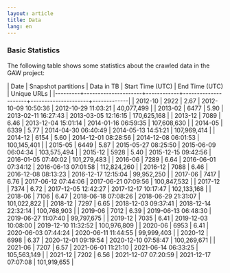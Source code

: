 ```yaml
---
layout: article
title: Data
lang: en
---
```


### Basic Statistics

The following table shows some statistics about the crawled data in
the GAW project:

|    Date | Snapshot partitions | Data in TB | Start Time (UTC)    | End Time (UTC)      | Unique URLs |
|---------+---------------------+------------+---------------------+---------------------+-------------|
| 2012-10 |                2922 |       2.67 | 2012-10-09 10:50:36 | 2012-10-29 11:03:21 | 40,077,499  |
| 2013-02 |                6477 |       5.90 | 2013-02-11 16:27:43 | 2013-03-05 12:16:15 | 170,625,168 |
| 2013-12 |                7089 |       6.46 | 2013-12-04 15:01:14 | 2014-01-16 06:59:35 | 107,608,630 |
| 2014-05 |                6339 |       5.77 | 2014-04-30 06:40:49 | 2014-05-13 14:51:21 | 107,969,414 |
| 2014-12 |                6154 |       5.60 | 2014-12-01 08:28:56 | 2014-12-08 06:01:53 | 100,145,401 |
| 2015-05 |                6449 |       5.87 | 2015-05-27 08:25:50 | 2015-06-09 06:04:34 | 103,575,494 |
| 2015-12 |                5928 |       5.40 | 2015-12-15 09:42:56 | 2016-01-05 07:40:02 | 101,279,483 |
| 2016-06 |                7289 |       6.64 | 2016-06-01 07:34:12 | 2016-06-13 07:01:58 | 112,824,260 |
| 2016-12 |                7088 |       6.46 | 2016-12-08 08:13:23 | 2016-12-17 12:15:04 | 99,952,250  |
| 2017-06 |                7417 |       6.76 | 2017-06-12 07:44:06 | 2017-06-21 07:09:56 | 100,847,532 |
| 2017-12 |                7374 |       6.72 | 2017-12-05 12:42:27 | 2017-12-17 10:17:47 | 102,133,168 |
| 2018-06 |                7106 |       6.47 | 2018-06-18 07:08:26 | 2018-06-29 21:31:07 | 101,022,822 |
| 2018-12 |                7297 |       6.65 | 2018-12-03 09:37:41 | 2018-12-14 22:32:14 | 100,768,903 |
| 2019-06 |                7012 |       6.39 | 2019-06-13 06:48:30 | 2019-06-27 11:07:40 | 99,797,675  |
| 2019-12 |                7035 |       6.41 | 2019-12-03 10:08:00 | 2019-12-10 11:32:52 | 100,976,809 |
| 2020-06 |                6953 |       6.41 | 2020-06-03 07:44:24 | 2020-06-11 11:44:55 | 99,999,403  |
| 2020-12 |                6998 |       6.37 | 2020-12-01 09:19:54 | 2020-12-10 07:58:47 | 100,269,671 |
| 2021-06 |                7207 |       6.57 | 2021-06-01 11:21:10 | 2021-06-14 06:33:25 | 105,563,149 |
| 2021-12 |                7202 |       6.56 | 2021-12-07 07:20:59 | 2021-12-17 07:07:08 | 101,919,655 |
